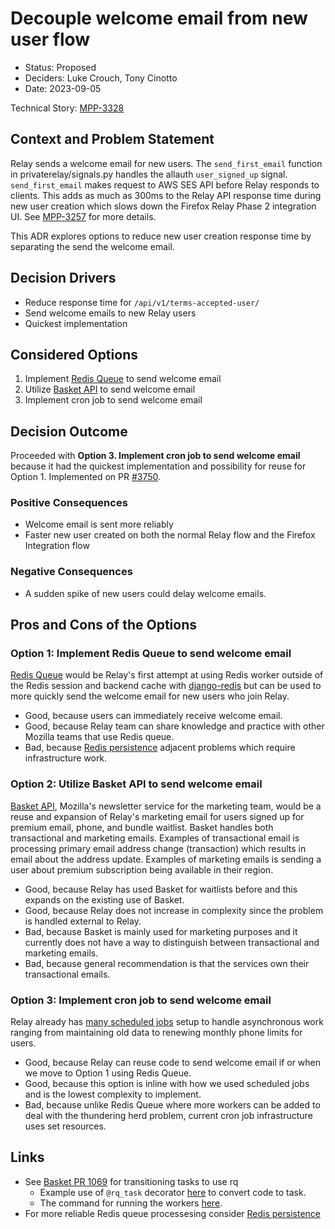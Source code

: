 <!-- ADR template, source: https://github.com/adr/madr -->

# Decouple welcome email from new user flow

- Status: Proposed
- Deciders: Luke Crouch, Tony Cinotto
- Date: 2023-09-05

Technical Story: [MPP-3328](https://mozilla-hub.atlassian.net/browse/MPP-3328)

## Context and Problem Statement

Relay sends a welcome email for new users. The `send_first_email` function in privaterelay/signals.py handles the allauth `user_signed_up` signal. `send_first_email` makes request to AWS SES API before Relay responds to clients. This adds as much as 300ms to the Relay API response time during new user creation which slows down the Firefox Relay Phase 2 integration UI. See [MPP-3257](https://mozilla-hub.atlassian.net/browse/MPP-3257) for more details.

This ADR explores options to reduce new user creation response time by separating the send the welcome email.

## Decision Drivers

- Reduce response time for `/api/v1/terms-accepted-user/`
- Send welcome emails to new Relay users
- Quickest implementation

## Considered Options

1. Implement [Redis Queue](REDIS_QUEUE) to send welcome email
2. Utilize [Basket API](BASKET) to send welcome email
3. Implement cron job to send welcome email

## Decision Outcome

Proceeded with **Option 3. Implement cron job to send welcome email** because it had the quickest implementation and possibility for reuse for Option 1. Implemented on PR [#3750](https://github.com/mozilla/fx-private-relay/pull/3750).

### Positive Consequences

- Welcome email is sent more reliably
- Faster new user created on both the normal Relay flow and the Firefox Integration flow

### Negative Consequences

- A sudden spike of new users could delay welcome emails.

## Pros and Cons of the Options

### Option 1: Implement Redis Queue to send welcome email

[Redis Queue](REDIS_QUEUE) would be Relay's first attempt at using Redis worker outside of the Redis session and backend cache with [django-redis](https://pypi.org/project/django-redis/) but can be used to more quickly send the welcome email for new users who join Relay.

- Good, because users can immediately receive welcome email.
- Good, because Relay team can share knowledge and practice with other Mozilla teams that use Redis queue.
- Bad, because [Redis persistence](https://redis.io/docs/management/persistence/) adjacent problems which require infrastructure work.

### Option 2: Utilize Basket API to send welcome email

[Basket API](BASKET), Mozilla's newsletter service for the marketing team, would be a reuse and expansion of Relay's marketing email for users signed up for premium email, phone, and bundle waitlist. Basket handles both transactional and marketing emails. Examples of transactional email is processing primary email address change (transaction) which results in email about the address update. Examples of marketing emails is sending a user about premium subscription being available in their region.

- Good, because Relay has used Basket for waitlists before and this expands on the existing use of Basket.
- Good, because Relay does not increase in complexity since the problem is handled external to Relay.
- Bad, because Basket is mainly used for marketing purposes and it currently does not have a way to distinguish between transactional and marketing emails.
- Bad, because general recommendation is that the services own their transactional emails.

### Option 3: Implement cron job to send welcome email

Relay already has [many scheduled jobs](https://dashboard.heroku.com/apps/fx-private-relay/scheduler) setup to handle asynchronous work ranging from maintaining old data to renewing monthly phone limits for users.

- Good, because Relay can reuse code to send welcome email if or when we move to Option 1 using Redis Queue.
- Good, because this option is inline with how we used scheduled jobs and is the lowest complexity to implement.
- Bad, because unlike Redis Queue where more workers can be added to deal with the thundering herd problem, current cron job infrastructure uses set resources.

## Links

- See [Basket PR 1069](https://github.com/mozmeao/basket/pull/1069) for transitioning tasks to use rq
  - Example use of `@rq_task` decorator [here](https://github.com/mozmeao/basket/blob/main/basket/news/tasks.py) to convert code to task.
  - The command for running the workers [here](https://github.com/mozmeao/basket/blob/main/basket/base/management/commands/rqworker.py).
- For more reliable Redis queue processesing consider [Redis persistence](https://redis.io/docs/management/persistence/)

[BASKET]: https://basket.readthedocs.io/
[REDIS_QUEUE]: https://python-rq.org/
